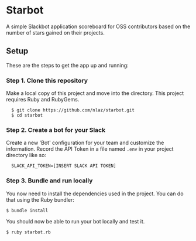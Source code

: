 # Starbot
A simple Slackbot application scoreboard for OSS contributors based on the number of stars gained on their projects.
## Setup

These are the steps to get the app up and running:

###  Step 1. Clone this repository
Make a local copy of this project and move into the directory. This project requires Ruby and RubyGems.
```
  $ git clone https://github.com/nlaz/starbot.git
  $ cd starbot
```

### Step 2. Create a bot for your Slack 
Create a new 'Bot' configuration for your team and customize the information. Record the API Token in a file named `.env` in your project directory like so:
```
  SLACK_API_TOKEN=[INSERT SLACK API TOKEN]
```  


### Step 3. Bundle and run locally
You now need to install the dependencies used in the project. You can do that using the Ruby bundler:
 
```
$ bundle install
```
You should now be able to run your bot locally and test it.  
```
$ ruby starbot.rb
```